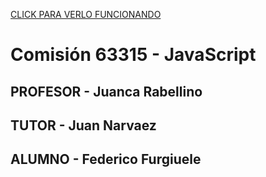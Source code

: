 [CLICK PARA VERLO FUNCIONANDO](https://hidr4lisk.github.io/coder-federicofurgiuele-javascript/)

# Comisión 63315  -  JavaScript
## PROFESOR - Juanca Rabellino
## TUTOR - Juan Narvaez
## ALUMNO - Federico Furgiuele
